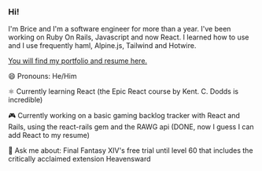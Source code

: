 ### Hi!

I'm Brice and I'm a software engineer for more than a year. I've been working on Ruby On Rails, Javascript and now React.
I learned how to use and I use frequently haml, Alpine.js, Tailwind and Hotwire.


[You will find my portfolio and resume here.](https://badjivon.fly.dev "You will find my portfolio and resume here.")

😄 Pronouns: He/Him

⚛️ Currently learning React (the Epic React course by Kent. C. Dodds is incredible)

🎮 Currently working on a basic gaming backlog tracker with React and Rails, using the react-rails gem and the RAWG api (DONE, now I guess I can add React to my resume)

💬 Ask me about: Final Fantasy XIV's free trial until level 60 that includes the critically acclaimed extension Heavensward
